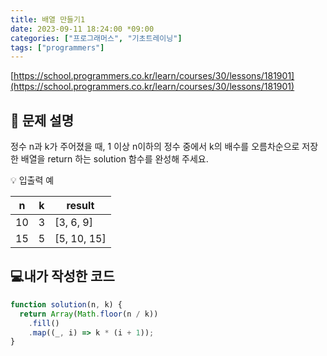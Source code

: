 ```yaml
---
title: 배열 만들기1
date: 2023-09-11 18:24:00 *09:00
categories: ["프로그래머스", "기초트레이닝"]
tags: ["programmers"]
---
```


[https://school.programmers.co.kr/learn/courses/30/lessons/181901](https://school.programmers.co.kr/learn/courses/30/lessons/181901)

## 📔 문제 설명

정수 n과 k가 주어졌을 때, 1 이상 n이하의 정수 중에서 k의 배수를 오름차순으로 저장한 배열을 return 하는 solution 함수를 완성해 주세요.

💡 입출력 예

| n   | k   | result      |
| --- | --- | ----------- |
| 10  | 3   | [3, 6, 9]   |
| 15  | 5   | [5, 10, 15] |

## 💻내가 작성한 코드

```js
function solution(n, k) {
  return Array(Math.floor(n / k))
    .fill()
    .map((_, i) => k * (i + 1));
}
```
